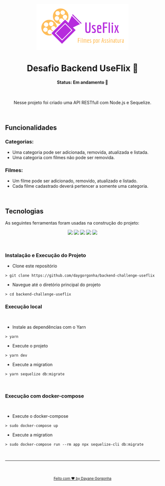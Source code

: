 <div align="center">
 <img src="./assets/logo-useflix.png" alt="useflix"/>
</div>

<h1 align="center"> Desafio Backend UseFlix 🍿 </h1>

<h4 align="center"> 
	  Status: Em andamento 🚀 
</h4>

<br />

<p align="center">Nesse projeto foi criado uma API RESTfull com Node.js e Sequelize.</p>

<br />

## Funcionalidades

### Categorias:
- Uma categoria pode ser adicionada, removida, atualizada e listada.
- Uma categoria com filmes não pode ser removida.

### Filmes:
- Um filme pode ser adicionado, removido, atualizado e listado.
- Cada filme cadastrado deverá pertencer a somente uma categoria.

<br />

##  Tecnologias

As seguintes ferramentas foram usadas na construção do projeto:

<p align="center">
   <img  src="https://img.shields.io/badge/node.js-6DA55F?style=for-the-badge&logo=node.js&logoColor=white">
  <img  src="https://img.shields.io/badge/javascript-%23323330.svg?style=for-the-badge&logo=javascript&logoColor=%23F7DF1E"/>
  <img  src="https://img.shields.io/badge/postgres-%23316192.svg?style=for-the-badge&logo=postgresql&logoColor=white"/>
  <img  src="https://img.shields.io/badge/Sequelize-52B0E7?style=for-the-badge&logo=Sequelize&logoColor=white"/>
  <img  src="https://img.shields.io/badge/express.js-%23404d59.svg?style=for-the-badge&logo=express&logoColor=%2361DAFB"/>
</p>

<br />

### Instalação e Execução do Projeto

- Clone este repositório

```
> git clone https://github.com/daygorgonha/backend-challenge-useflix
```

- Navegue até o diretório principal do projeto

```
> cd backend-challenge-useflix
```

### Execução local
<br/>


- Instale as dependências com o Yarn

```
> yarn
```

- Execute o projeto

```
> yarn dev
```

- Execute a migration

```
> yarn sequelize db:migrate
```
<br/>

### Execução com docker-compose
<br/>

- Execute o docker-compose

```
> sudo docker-compose up
```

- Execute a migration

```
> sudo docker-compose run --rm app npx sequelize-cli db:migrate
```
<br/>

---

<div align="center">
  <br />
  <a href="https://github.com/daygorgonha">
    <img style="border-radius: 50%;" src="https://avatars.githubusercontent.com/u/97552170?v=4" width="100px;" alt=""/>
    <br />
    <small>Feito com ❤️ by <a href="https://www.linkedin.com/in/dayanegorgonha/">Dayane Gorgonha</a></small>
  </a>